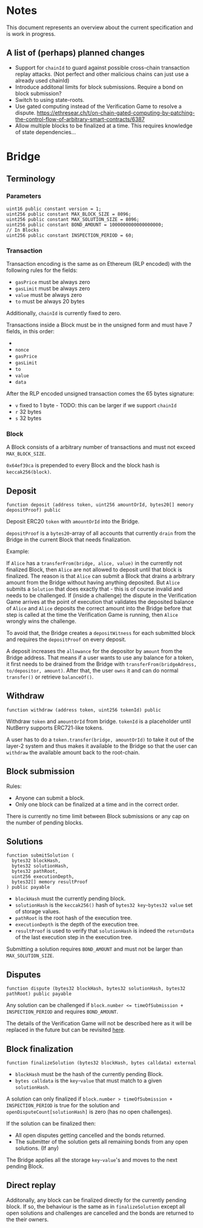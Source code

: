 # Notes
This document represents an overview about the current specification and is work in progress.

## A list of (perhaps) planned changes
- Support for `chainId` to guard against possible cross-chain transaction replay attacks.
  (Not perfect and other malicious chains can just use a already used chainId)
- Introduce additonal limits for block submissions.
  Require a bond on block submission?
- Switch to using state-roots.
- Use gated computing instead of the Verification Game to resolve a dispute.
  https://ethresear.ch/t/on-chain-gated-computing-by-patching-the-control-flow-of-arbitrary-smart-contracts/6387
- Allow multiple blocks to be finalized at a time.
  This requires knowledge of state dependencies...

# Bridge
## Terminology
### Parameters
```
uint16 public constant version = 1;
uint256 public constant MAX_BLOCK_SIZE = 8096;
uint256 public constant MAX_SOLUTION_SIZE = 8096;
uint256 public constant BOND_AMOUNT = 1000000000000000000;
// In Blocks
uint256 public constant INSPECTION_PERIOD = 60;
```

### Transaction
Transaction encoding is the same as on Ethereum (RLP encoded) with the following rules for the fields:

- `gasPrice` must be always zero
- `gasLimit` must be always zero
- `value` must be always zero
- `to` must be always 20 bytes

Additionally, `chainId` is currently fixed to zero.

Transactions inside a Block must be in the unsigned form and must have 7 fields, in this order:

- <length of transaction>
- `nonce`
- `gasPrice`
- `gasLimit`
- `to`
- `value`
- `data`

After the RLP encoded unsigned transaction comes the 65 bytes signature:

- `v` fixed to 1 byte - TODO: this can be larger if we support `chainId`
- `r` 32 bytes
- `s` 32 bytes

### Block
A Block consists of a arbitrary number of transactions and must not exceed
`MAX_BLOCK_SIZE`.

`0x64ef39ca` is prepended to every Block and the block hash is `keccak256(block)`.

## Deposit

`function deposit (address token, uint256 amountOrId, bytes20[] memory depositProof) public`

Deposit ERC20 `token` with `amountOrId` into the Bridge.

`depositProof` is a `bytes20`-array of all accounts that currently `drain` from the Bridge in the current Block that needs finalization.

Example:

If `Alice` has a `transferFrom(bridge, alice, value)` in the currently not finalized Block,
then `Alice` are not allowed to deposit until that block is finalized.
The reason is that `Alice` can submit a Block that drains a arbitrary amount from the Bridge without having anything deposited.
But `Alice` submits a `Solution` that does exactly that - this is of course invalid and needs to be challenged.
If (inside a challenge) the dispute in the Verification Game arrives at the point of execution that validates
the deposited balance of `Alice` and `Alice` deposits the correct amount into the Bridge before that step is
called at the time the Verification Game is running, then `Alice` wrongly wins the challenge.

To avoid that, the Bridge creates a `depositWitness` for each submitted block and requires the `depositProof` on every deposit.

A deposit increases the `allowance` for the depositor by `amount` from the Bridge address.
That means if a user wants to use any balance for a token, it first needs to be drained from the Bridge with
`transferFrom(bridgeAdress, to/depositor, amount)`. After that, the user `owns` it and can do normal `transfer()` or retrieve `balanceOf()`.

## Withdraw

`function withdraw (address token, uint256 tokenId) public`

Withdraw `token` and `amountOrId` from bridge.
`tokenId` is a placeholder until NutBerry supports ERC721-like tokens.

A user has to do a `token.transfer(bridge, amountOrId)` to take it out of the layer-2 system
and thus makes it available to the Bridge so that the user can `withdraw` the available amount back to the root-chain.

## Block submission
Rules:

- Anyone can submit a block.
- Only one block can be finalized at a time and in the correct order.

There is currently no time limit between Block submissions or any cap on the number of pending blocks.

## Solutions
```
function submitSolution (
  bytes32 blockHash,
  bytes32 solutionHash,
  bytes32 pathRoot,
  uint256 executionDepth,
  bytes32[] memory resultProof
) public payable
```

- `blockHash` must the currently pending block.
- `solutionHash` is the `keccak256()` hash of `bytes32 key`-`bytes32 value` set of storage values.
- `pathRoot` is the root hash of the execution tree.
- `executionDepth` is the depth of the execution tree.
- `resultProof` is used to verify that `solutionHash` is indeed the `returnData` of the last execution step in the execution tree.

Submitting a solution requires `BOND_AMOUNT` and must not be larger than `MAX_SOLUTION_SIZE`.

## Disputes

`function dispute (bytes32 blockHash, bytes32 solutionHash, bytes32 pathRoot) public payable`

Any solution can be challenged if `block.number <= timeOfSubmission + INSPECTION_PERIOD` and requires `BOND_AMOUNT`.


The details of the Verification Game will not be described here as it will be replaced in the future but can be revisited
[here](https://github.com/leapdao/solEVM-enforcer/blob/master/docs/SystemDescriptionDocument.md).

## Block finalization
`function finalizeSolution (bytes32 blockHash, bytes calldata) external`

- `blockHash` must be the hash of the currently pending Block.
- `bytes calldata` is the `key`-`value` that must match to a given `solutionHash`.

A solution can only finalized if `block.number > timeOfSubmission + INSPECTION_PERIOD` is true for the solution
and `openDisputeCount[solutionHash]` is zero (has no open challenges).

If the solution can be finalized then:

- All open disputes getting cancelled and the bonds returned.
- The submitter of the solution gets all remaining bonds from any open solutions. (If any)

The Bridge applies all the storage `key`-`value`'s and moves to the next pending Block.

## Direct replay
Additonally, any block can be finalized directly for the currently pending block.
If so, the behaviour is the same as in `finalizeSolution` except all open solutions and challenges
are cancelled and the bonds are returned to the their owners.

